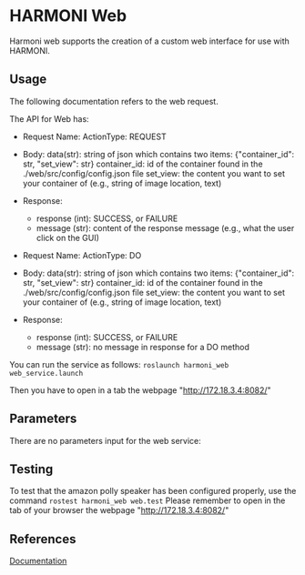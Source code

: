 # HARMONI Web

Harmoni web supports the creation of a custom web interface for use with HARMONI.

## Usage


The following documentation refers to the web request.

The API for Web has:

- Request Name: ActionType: REQUEST
- Body: data(str):  string of json which contains two items: {"container_id": str, "set_view": str}
                container_id: id of the container found in the ./web/src/config/config.json file
                set_view: the content you want to set your container of (e.g., string of image location, text)
- Response:
    - response (int): SUCCESS, or FAILURE
    - message (str): content of the response message (e.g., what the user click on the GUI)



- Request Name: ActionType: DO
- Body: data(str):  string of json which contains two items: {"container_id": str, "set_view": str}
                container_id: id of the container found in the ./web/src/config/config.json file
                set_view: the content you want to set your container of (e.g., string of image location, text)
- Response:
    - response (int): SUCCESS, or FAILURE
    - message (str): no message in response for a DO method

You can run the service as follows: 
```roslaunch harmoni_web web_service.launch```

Then you have to open in a tab the webpage "http://172.18.3.4:8082/"


## Parameters
There are no parameters input for the web service: 


## Testing
To test that the amazon polly speaker has been configured properly, use the command ```rostest harmoni_web web.test```
Please remember to open in the tab of your browser the webpage "http://172.18.3.4:8082/"

## References
[Documentation](https://harmoni20.readthedocs.io/en/latest/packages/harmoni_web.html)